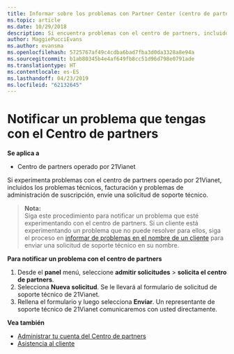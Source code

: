 ```yaml
---
title: Informar sobre los problemas con Partner Center (centro de partners operado por 21Vianet)
ms.topic: article
ms.date: 10/29/2018
description: Si encuentra problemas con el centro de partners, incluidos los errores o interrupciones del servicio, póngase en contacto con 21Vianet.
author: MaggiePucciEvans
ms.author: evansma
ms.openlocfilehash: 5725767af49c4cdba6bad7fba3d0da3328a8e94a
ms.sourcegitcommit: b1ab80345b4e4af649fb8cc51d96d798e0791ade
ms.translationtype: HT
ms.contentlocale: es-ES
ms.lasthandoff: 04/23/2019
ms.locfileid: "62132645"
---
```

# <a name="report-a-problem-with-partner-center"></a>Notificar un problema que tengas con el Centro de partners 


**Se aplica a**

-   Centro de partners operado por 21Vianet


Si experimenta problemas con el centro de partners operado por 21Vianet, incluidos los problemas técnicos, facturación y problemas de administración de suscripción, envíe una solicitud de soporte técnico. 

>**Nota:**<br>Siga este procedimiento para notificar un problema que esté experimentando con el centro de partners. Si un cliente está experimentando un problema que no puede resolver para ellos, siga el proceso en [informar de problemas en el nombre de un cliente](report-problems-on-behalf-of-a-customer.md) para enviar una solicitud de soporte técnico en su nombre.

**Para notificar un problema con el centro de partners**

1.  Desde el **panel** menú, seleccione **admitir solicitudes** &gt; **solicita el centro de partners**.
2.  Selecciona **Nueva solicitud**. Se le llevará al formulario de solicitud de soporte técnico de 21Vianet. 
3.  Rellena el formulario y luego selecciona **Enviar**. Un representante de soporte técnico de 21Vianet comunicaremos con usted directamente.

**Vea también**

-   [Administrar tu cuenta del Centro de partners](partner-center-account-setup.md)
-   [Asistencia al cliente](customer-support.md)

 




